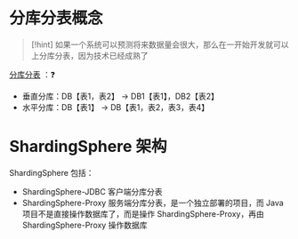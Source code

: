 
# 分库分表概念
>[!hint] 如果一个系统可以预测将来数据量会很大，那么在一开始开发就可以上分库分表，因为技术已经成熟了

<u>分库分表</u> ：❓
- 垂直分库：DB【表1，表2】 -> DB1【表1】，DB2【表2】
- 水平分库：DB【表1】 -> DB【表1，表2，表3，表4】


# ShardingSphere 架构
ShardingSphere 包括：
- ShardingSphere-JDBC 客户端分库分表
- ShardingSphere-Proxy 服务端分库分表，是一个独立部署的项目，而 Java 项目不是直接操作数据库了，而是操作 ShardingSphere-Proxy，再由 ShardingSphere-Proxy 操作数据库






